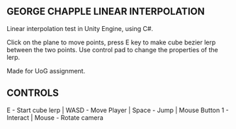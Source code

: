 GEORGE CHAPPLE LINEAR INTERPOLATION
----------------------------
Linear interpolation test in Unity Engine, using C#.

Click on the plane to move points, press E key to make cube bezier lerp between the two points.
Use control pad to change the properties of the lerp.

Made for UoG assignment.

CONTROLS
----------------------------
E - Start cube lerp | 
WASD - Move Player | 
Space - Jump | 
Mouse Button 1 - Interact | 
Mouse - Rotate camera

